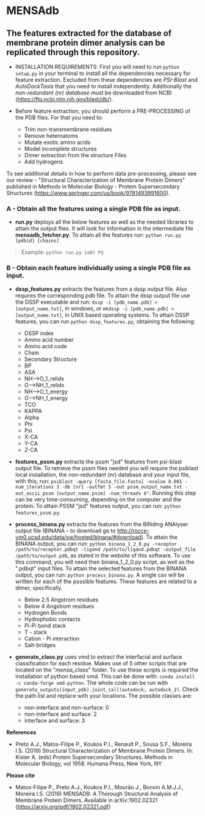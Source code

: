 # MENSAdb

## The features extracted for the database of membrane protein dimer analysis can be replicated through this repository.

- INSTALLATION REQUIREMENTS: First you will need to run `python setup.py` in your terminal to install all the dependencies necessary for feature extraction. Excluded from these dependencies are *PSI-Blast* and *AutoDockTools* that you need to install independently. Additionally the *non-redundant (nr) database* must be downloaded from NCBI (https://ftp.ncbi.nlm.nih.gov/blast/db/).

- Before feature extraction, you should perform a PRE-PROCESSING of the PDB files. For that you need to:
	- Trim non-transmembrane residues
	- Remove heteroatoms
	- Mutate exotic amino acids
	- Model incomplete structures
	- Dimer extraction from the structure Files
	- Add hydrogens

To see additional details in how to perform data pre-processing, please see our review - "Structural Characterization of Membrane Protein Dimers" published in Methods in Molecular Biology - Protein Supersecondary Structures (https://www.springer.com/us/book/9781493991600).

### A - Obtain all the features using a single PDB file as input.

- **run.py** deploys all the below features as well as the needed libraries to attain the output files. It will look for information in the intermediate file **mensadb_fetcher.py**. To attain all the features run:
`python run.py [pdbid] [chains]`
> Example:
`python run.py 1a0t PQ`

### B - Obtain each feature individually using a single PDB file as input.

- **dssp_features.py** extracts the features from a dssp output file. Also requires the corresponding pdb file. To attain the dssp output file use the DSSP executable and run: `dssp -i [pdb_name.pdb] >[output_name.txt]`, in windows, or `mkdssp -i [pdb_name.pdb] > [output_name.txt]`, in UNIX based operating systems. To attain DSSP features, you can run `python dssp_features.py`, obtaining the following:
    - DSSP index
    - Amino acid number
    - Amino acid code
    - Chain
    - Secondary Structure
    - BP
    - ASA
    - NH-->O_1_relidx
    - O-->NH_1_relidx
    - NH-->O_1_energy
    - O-->NH_1_energy
    - TCO
    - KAPPA
    - Alpha
    - Phi
    - Psi
    - X-CA
    - Y-CA
    - Z-CA

- **features_pssm.py** extracts the pssm "jsd" features from psi-blast output file. To retrieve the pssm files needed you will require the psiblast local installation, the non-redundant (nr) database and your input file, with this, run: `psiblast -query [fasta_file.fasta] -evalue 0.001 -num_iterations 3 -db [nr] -outfmt 5 -out pssm_output_name.txt -out_ascii_pssm [output_name.pssm] -num_threads 6"`. Running this step can be very time-consuming, depending on the computer and the protein. To attain PSSM "jsd" features output, you can run: `python features_pssm.py`.

- **process_binana.py** extracts the features from the BINding ANAlyser output file (BINANA - to download go to http://rocce-vm0.ucsd.edu/data/sw/hosted/binana/#download). To attain the BINANA output, you can run: `python binana_1_2_0.py -receptor /path/to/receptor.pdbqt -ligand /path/to/ligand.pdbqt -output_file /path/to/output.pdb`, as stated in the website of this software. To use this command, you will need their binana_1_2_0.py script, as well as the ".pdbqt" input files. To attain the selected features from the BINANA output, you can run: `python process_binana.py`. A single csv will be written for each of the possible features. These features are related to a dimer, specifically.
	- Below 2.5 Angstrom residues
	- Below 4 Angstrom residues
	- Hydrogen Bonds
	- Hydrophobic contacts
	- Pi-Pi bond stack
	- T - stack
	- Cation - Pi interaction
	- Salt-bridges

- **generate_class.py** uses vmd to extract the interfacial and surface classification for each residue. Makes use of 5 other scripts that are located on the "*mensa_class*" folder. To use these scripts is required the installation of python based vmd. This can be done with: `conda install -c conda-forge vmd-python`. The whole code can be run with `generate_outputs(input_pdb).joint_call(autodock, autodock_2)`. Check the path list and replace with your locations. The possible classes are:

	- non-interface and non-surface: 0
	- non-interface and surface: 2
	- interface and surface: 3

**References**

- Preto A.J., Matos-Filipe P., Koukos P.I., Renault P., Sousa S.F., Moreira I.S. (2019) Structural Characterization of Membrane Protein Dimers. In: Kister A. (eds) Protein Supersecondary Structures. Methods in Molecular Biology, vol 1958. Humana Press, New York, NY

**Please cite**

- Matos-Filipe P., Preto A.J., Koukos P.I., Mourão J., Bonvin A.M.J.J., Moreira I.S. (2019) MENSADB: A Thorough Structural Analysis of Membrane Protein Dimers. Available in arXiv:1902.02321 (https://arxiv.org/pdf/1902.02321.pdf) 
